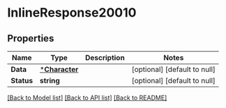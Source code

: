 # InlineResponse20010

## Properties
Name | Type | Description | Notes
------------ | ------------- | ------------- | -------------
**Data** | [***Character**](Character.md) |  | [optional] [default to null]
**Status** | **string** |  | [optional] [default to null]

[[Back to Model list]](../README.md#documentation-for-models) [[Back to API list]](../README.md#documentation-for-api-endpoints) [[Back to README]](../README.md)

